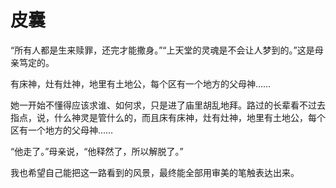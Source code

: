 ﻿# 皮囊

“所有人都是生来赎罪，还完才能撒身。”“上天堂的灵魂是不会让人梦到的。”这是母亲笃定的。



有床神，灶有灶神，地里有土地公，每个区有一个地方的父母神……



她一开始不懂得应该求谁、如何求，只是进了庙里胡乱地拜。路过的长辈看不过去指点，说，什么神灵是管什么的，而且床有床神，灶有灶神，地里有土地公，每个区有一个地方的父母神……



“他走了。”母亲说，“他释然了，所以解脱了。”



我也希望自己能把这一路看到的风景，最终能全部用审美的笔触表达出来。
